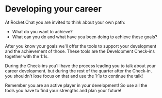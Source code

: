 # Developing your career

At Rocket.Chat you are invited to think about your own path:

* What do you want to achieve?
* What can you do and what have you been doing to achieve these goals?

After you know your goals we'll offer the tools to support your development and the achievement of those. These tools are the Development Check-ins together with the 1:1s.

During the Check-ins you'll have the process leading you to talk about your career development, but during the rest of the quarter after the Check-in, you shouldn't lose focus on that and use the 1:1s to continue the talk!  
  
Remember you are an active player in your development! So use all the tools you have to find your strengths and plan your future!

